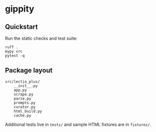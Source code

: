 # gippity

## Quickstart

Run the static checks and test suite:

```
ruff .
mypy src
pytest -q
```

## Package layout

```
src/lectio_plus/
    __init__.py
    app.py
    scrape.py
    parse.py
    prompts.py
    curator.py
    html_build.py
    cache.py
```

Additional tests live in `tests/` and sample HTML fixtures are in
`fixtures/`.
